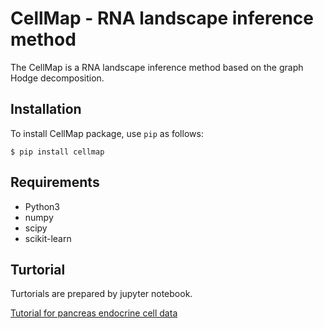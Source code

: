 # CellMap - RNA landscape inference method

The CellMap is a RNA landscape inference method based on the graph Hodge decomposition. 

## Installation

To install CellMap package, use `pip` as follows:

```
$ pip install cellmap
```

## Requirements
* Python3
* numpy
* scipy
* scikit-learn


## Turtorial

Turtorials are prepared by jupyter notebook.

[Tutorial for pancreas endocrine cell data](https://github.com/yusuke-imoto-lab/CellMap/blob/main/tutorial/CellMap_tutorial_pancreas.ipynb)